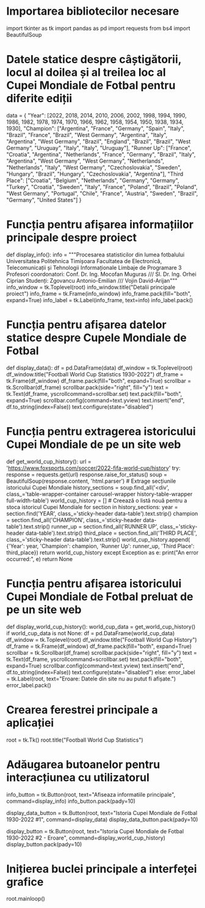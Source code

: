 # Importarea bibliotecilor necesare
import tkinter as tk
import pandas as pd
import requests
from bs4 import BeautifulSoup

# Datele statice despre câștigătorii, locul al doilea și al treilea loc al Cupei Mondiale de Fotbal pentru diferite ediții
data = {
    "Year": [2022, 2018, 2014, 2010, 2006, 2002, 1998, 1994, 1990, 1986, 1982, 1978, 1974, 1970, 1966, 1962, 1958, 1954, 1950, 1938, 1934, 1930],
    "Champion": ["Argentina", "France", "Germany", "Spain", "Italy", "Brazil", "France", "Brazil", "West Germany",
                 "Argentina", "Italy", "Argentina", "West Germany", "Brazil", "England", "Brazil", "Brazil",
                 "West Germany", "Uruguay", "Italy", "Italy", "Uruguay"],
    "Runner Up": ["France", "Croatia", "Argentina", "Netherlands", "France", "Germany", "Brazil", "Italy", "Argentina",
                  "West Germany", "West Germany", "Netherlands", "Netherlands", "Italy", "West Germany",
                  "Czechoslovakia", "Sweden", "Hungary", "Brazil", "Hungary", "Czechoslovakia", "Argentina"],
    "Third Place": ["Croatia", "Belgium", "Netherlands", "Germany", "Germany", "Turkey", "Croatia", "Sweden", "Italy",
                    "France", "Poland", "Brazil", "Poland", "West Germany", "Portugal", "Chile", "France", "Austria",
                    "Sweden", "Brazil", "Germany", "United States"]
}

# Funcția pentru afișarea informațiilor principale despre proiect
def display_info():
    info = """Procesarea statisticilor din lumea fotbalului
Universitatea Politehnica Timișoara
Facultatea de Electronică, Telecomunicații și Tehnologii Informaționale
Limbaje de Programare 3
Profesori coordonatori: Conf. Dr. Ing. Mocofan Muguras /// Sl. Dr. Ing. Orhei Ciprian
Studenți: Zgovancu Antonio-Emilian /// Vojin David-Arijan"""
    info_window = tk.Toplevel(root)
    info_window.title("Detalii principale proiect")
    info_frame = tk.Frame(info_window)
    info_frame.pack(fill="both", expand=True)
    info_label = tk.Label(info_frame, text=info)
    info_label.pack()

# Funcția pentru afișarea datelor statice despre Cupele Mondiale de Fotbal
def display_data():
    df = pd.DataFrame(data)
    df_window = tk.Toplevel(root)
    df_window.title("Football World Cup Statistics 1930-2022")
    df_frame = tk.Frame(df_window)
    df_frame.pack(fill="both", expand=True)
    scrollbar = tk.Scrollbar(df_frame)
    scrollbar.pack(side="right", fill="y")
    text = tk.Text(df_frame, yscrollcommand=scrollbar.set)
    text.pack(fill="both", expand=True)
    scrollbar.config(command=text.yview)
    text.insert("end", df.to_string(index=False))
    text.configure(state="disabled")

# Funcția pentru extragerea istoricului Cupei Mondiale de pe un site web
def get_world_cup_history():
    url = 'https://www.foxsports.com/soccer/2022-fifa-world-cup/history'
    try:
        response = requests.get(url)
        response.raise_for_status()
        soup = BeautifulSoup(response.content, 'html.parser')
        # Extrage secțiunile istoricului Cupei Mondiale
        history_sections = soup.find_all('<div', class_='table-wrapper-container carousel-wrapper history-table-wrapper full-width-table')
        world_cup_history = []  # Creează o listă nouă pentru a stoca istoricul Cupei Mondiale
        for section in history_sections:
            year = section.find('YEAR', class_='sticky-header data-table').text.strip()
            champion = section.find_all('CHAMPION', class_='sticky-header data-table').text.strip()
            runner_up = section.find_all('RUNNER UP', class_='sticky-header data-table').text.strip()
            third_place = section.find_all('THIRD PLACE', class_='sticky-header data-table').text.strip()
            world_cup_history.append(
                 {'Year': year, 'Champion': champion, 'Runner Up': runner_up, 'Third Place': third_place})
        return world_cup_history
    except Exception as e:
        print("An error occurred:", e)
        return None

# Funcția pentru afișarea istoricului Cupei Mondiale de Fotbal preluat de pe un site web
def display_world_cup_history():
    world_cup_data = get_world_cup_history()
    if world_cup_data is not None:
        df = pd.DataFrame(world_cup_data)
        df_window = tk.Toplevel(root)
        df_window.title("Football World Cup History")
        df_frame = tk.Frame(df_window)
        df_frame.pack(fill="both", expand=True)
        scrollbar = tk.Scrollbar(df_frame)
        scrollbar.pack(side="right", fill="y")
        text = tk.Text(df_frame, yscrollcommand=scrollbar.set)
        text.pack(fill="both", expand=True)
        scrollbar.config(command=text.yview)
        text.insert("end", df.to_string(index=False))
        text.configure(state="disabled")
    else:
        error_label = tk.Label(root, text="Eroare: Datele din site nu au putut fi afișate.")
        error_label.pack()

# Crearea ferestrei principale a aplicației
root = tk.Tk()
root.title("Football World Cup Statistics")

# Adăugarea butoanelor pentru interacțiunea cu utilizatorul
info_button = tk.Button(root, text="Afiseaza informatiile principale", command=display_info)
info_button.pack(pady=10)

display_data_button = tk.Button(root, text="Istoria Cupei Mondiale de Fotbal 1930-2022 #1", command=display_data)
display_data_button.pack(pady=10)

display_button = tk.Button(root, text="Istoria Cupei Mondiale de Fotbal 1930-2022 #2 - Eroare", command=display_world_cup_history)
display_button.pack(pady=10)

# Inițierea buclei principale a interfeței grafice
root.mainloop()
